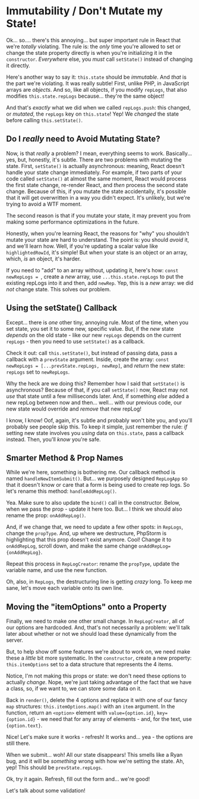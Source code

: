# Immutability / Don't Mutate my State!

Ok... so.... there's this annoying... but super important rule in React that
we're *totally* violating. The rule is: the *only* time you're allowed to set
or change the state property directly is when you're initializing it in the
`constructor`. *Everywhere* else, you *must* call `setState()` instead of changing
it directly.

Here's another way to say it: `this.state` should be *immutable*. And *that* is
the part we're violating. It was really subtle! First, unlike PHP, in JavaScript
arrays are *objects*. And so, like all objects, if you modify `repLogs`, that also
modifies `this.state.repLogs` because... they're the same object!

And that's *exactly* what we did when we called `repLogs.push`: this changed, or
*mutated*, the `repLogs` key on `this.state`! Yep! We *changed* the state before
calling `this.setState()`.

## Do I *really* need to Avoid Mutating State?

Now, is that *really* a problem? I mean, everything seems to work. Basically...
yes, but, honestly, it's subtle. There are two problems with mutating the state.
First, `setState()` is actually asynchronous: meaning, React doesn't handle your
state change immediately. For example, if two parts of your code called `setState()`
at almost the same moment, React would process the first state change, re-render
React, and *then* process the second state change. Because of this, if you mutate
the state accidentally, it's possible that it will get overwritten in a way you
didn't expect. It's unlikely, but we're trying to avoid a WTF moment.

The second reason is that if you mutate your state, it may prevent you from making
some performance optimizations in the future.

Honestly, when you're learning React, the reasons for "why" you shouldn't mutate
your state are hard to understand. The point is: you should *avoid* it, and we'll
learn how. Well, if you're updating a scalar value like `highlightedRowId`, it's
simple! But when your state is an object or an array, which, *is* an object, it's
harder.

If you need to "add" to an array without, updating it, here's how:
`const newRepLogs = `, create a *new* array, use `...this.state.repLogs` to put the
existing repLogs into it and then, add `newRep`. Yep, this is a *new* array: we did
*not* change state. This solves our problem.

## Using the setState() Callback

Except... there is *one* other tiny, annoying rule. Most of the time, when you
set state, you set it to some new, specific value. But, if the *new* state *depends*
on the old state - like our new `repLogs` depends on the current `repLogs` -
then you need to use `setState()` as a callback.

Check it out: call `this.setState()`, but instead of passing data, pass a callback
with a `prevState` argument. Inside, create the array:
`const newRepLogs = [...prevState.repLogs, newRep]`, and *return* the new state:
`repLogs` set to `newRepLogs`.

Why the heck are we doing this? Remember how I said that `setState()` is asynchronous?
Because of that, if you call `setState()` now, React may not *use* that state
until a few milliseconds later. And, if something *else* added a new repLog between
now and then... well... with our previous code, our new state would override and
*remove* that new repLog!

I know, I know! Oof, again, it's subtle and probably won't bite you, and you'll
probably see people skip this. To keep it simple, just remember the rule: *if* setting
new state involves you *using* data on `this.state`, pass a callback instead. Then,
you'll *know* you're safe.

## Smarter Method & Prop Names

While we're here, something is bothering me. Our callback method is named
`handleNewItemSubmit()`. But... we purposely designed `RepLogApp` so that it
doesn't know or care that a form is being used to create rep logs. So let's
rename this method: `handleAddRepLog()`.

Yea. Make sure to also update the `bind()` call in the constructor. Below, when
we pass the prop - update it here too. But... I think we should also rename the
prop: `onAddRepLog()`.

And, if we change that, we need to update a few other spots: in `RepLogs`, change
the `propType`. And, up where we destructure, PhpStorm is highlighting that this
prop doesn't exist anymore. Cool! Change it to `onAddRepLog`, scroll down, and
make the same change `onAddRepLog={onAddRepLog}`.

Repeat this process in `RepLogCreator`: rename the `propType`, update the variable name,
and use the new function.

Oh, also, in `RepLogs`, the destructuring line is getting *crazy* long. To keep
me sane, let's move each variable onto its own line.

## Moving the "itemOptions" onto a Property

Finally, we need to make one other small change. In `RepLogCreator`, all of our
options are hardcoded. And, that's not necessarily a problem: we'll talk later
about whether or not we should load these dynamically from the server.

But, to help show off some features we're about to work on, we need make these a
*little* bit more systematic. In the `constructor`, create a new property: `this.itemOptions`
set to a data structure that represents the 4 items.

Notice, I'm not making this props or state: we don't need these options to actually
*change*. Nope, we're just taking advantage of the fact that we have a class, so,
if we want to, we can store some data on it.

Back in `render()`, delete the 4 options and replace it with one of our fancy `map`
structures: `this.itemOptions.map()` with an `item` argument. In the function,
return an `<option>` element with `value={option.id}`, `key={option.id}` - we need
that for any array of elements - and, for the text, use `{option.text}`. 

Nice! Let's make sure it works - refresh! It works and... yea - the options are
still there.

When we submit... woh! All our state disappears! This smells like a Ryan bug,
and it will be *something* wrong with how we're setting the state. Ah, yep! This
should be `prevState.repLogs`.

Ok, try it again. Refresh, fill out the form and... we're good! 

Let's talk about some validation!
